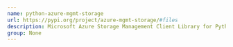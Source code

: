 ```yaml
---
name: python-azure-mgmt-storage
url: https://pypi.org/project/azure-mgmt-storage/#files
description: Microsoft Azure Storage Management Client Library for Python.
group: None
---
```

